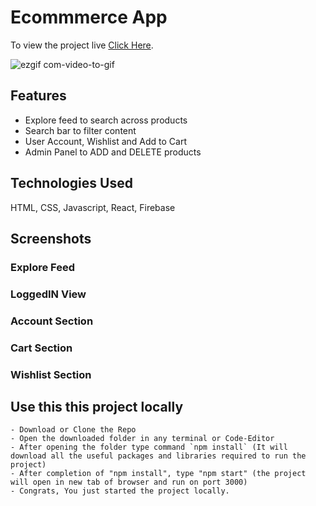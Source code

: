 # Ecommmerce App

To view the project live [Click Here](https://ecommerce-app-b2aa6.web.app/).

![ezgif com-video-to-gif](https://user-images.githubusercontent.com/59175412/224564075-740613b2-9136-47c4-b6d7-8d236bc247e3.gif)


## Features
- Explore feed to search across products
- Search bar to filter content
- User Account, Wishlist and Add to Cart
- Admin Panel to ADD and DELETE products 


## Technologies Used
HTML, CSS, Javascript, React, Firebase


## Screenshots
 ### Explore Feed

 ### LoggedIN View

 ### Account Section

 ### Cart Section

 ### Wishlist Section



## Use this this project locally
    - Download or Clone the Repo
    - Open the downloaded folder in any terminal or Code-Editor
    - After opening the folder type command `npm install` (It will download all the useful packages and libraries required to run the project)
    - After completion of "npm install", type "npm start" (the project will open in new tab of browser and run on port 3000)
    - Congrats, You just started the project locally.

